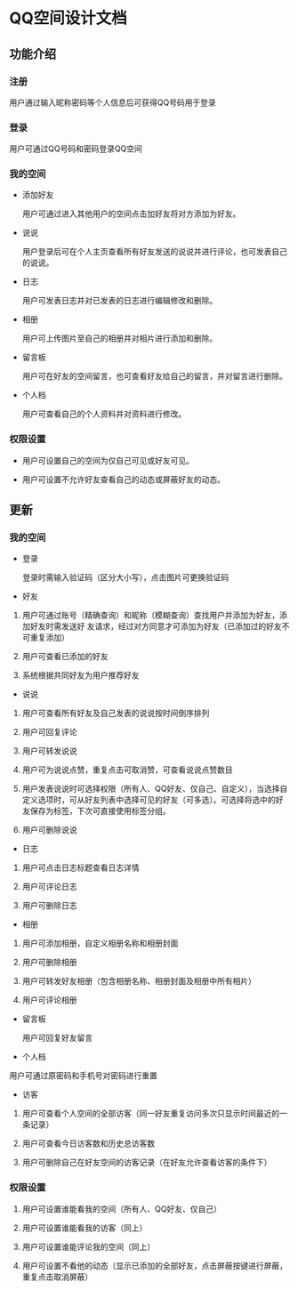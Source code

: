 # QQ空间设计文档

## 功能介绍

### 注册

  用户通过输入昵称密码等个人信息后可获得QQ号码用于登录

### 登录

  用户可通过QQ号码和密码登录QQ空间
  
### 我的空间
- 添加好友

  用户可通过进入其他用户的空间点击加好友将对方添加为好友。
  
- 说说
  
  用户登录后可在个人主页查看所有好友发送的说说并进行评论，也可发表自己的说说。

- 日志

  用户可发表日志并对已发表的日志进行编辑修改和删除。
  
- 相册

  用户可上传图片至自己的相册并对相片进行添加和删除。
  
- 留言板

  用户可在好友的空间留言，也可查看好友给自己的留言，并对留言进行删除。
  
- 个人档

  用户可查看自己的个人资料并对资料进行修改。
  
### 权限设置

- 用户可设置自己的空间为仅自己可见或好友可见。

- 用户可设置不允许好友查看自己的动态或屏蔽好友的动态。

## 更新

### 我的空间

- 登录

  登录时需输入验证码（区分大小写），点击图片可更换验证码
  
- 好友

1.   用户可通过账号（精确查询）和昵称（模糊查询）查找用户并添加为好友，添加好友时需发送好
友请求，经过对方同意才可添加为好友（已添加过的好友不可重复添加）
  
2.   用户可查看已添加的好友
  
3.   系统根据共同好友为用户推荐好友
  
- 说说

1.   用户可查看所有好友及自己发表的说说按时间倒序排列

2.   用户可回复评论

3.   用户可转发说说

4.   用户可为说说点赞，重复点击可取消赞，可查看说说点赞数目

5.   用户发表说说时可选择权限（所有人、QQ好友、仅自己、自定义），当选择自定义选项时，可从好友列表中选择可见的好友（可多选）。可选择将选中的好友保存为标签，下次可直接使用标签分组。

6.   用户可删除说说  

- 日志

1.   用户可点击日志标题查看日志详情

2.   用户可评论日志

3.   用户可删除日志

- 相册

1.   用户可添加相册，自定义相册名称和相册封面

2.   用户可删除相册

3.   用户可转发好友相册（包含相册名称、相册封面及相册中所有相片）

4.   用户可评论相册

- 留言板

  用户可回复好友留言
  
- 个人档

用户可通过原密码和手机号对密码进行重置

- 访客

1.   用户可查看个人空间的全部访客（同一好友重复访问多次只显示时间最近的一条记录）

2.   用户可查看今日访客数和历史总访客数

3.   用户可删除自己在好友空间的访客记录（在好友允许查看访客的条件下）

### 权限设置

1.   用户可设置谁能看我的空间（所有人、QQ好友、仅自己）

2.   用户可设置谁能看我的访客（同上）

3.   用户可设置谁能评论我的空间（同上）

4.   用户可设置不看他的动态（显示已添加的全部好友，点击屏蔽按键进行屏蔽，重复点击取消屏蔽）










